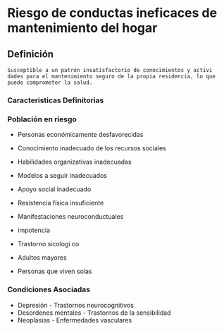 # Riesgo de conductas ineficaces de mantenimiento del hogar
## Definición
	Susceptible a un patrón insatisfactorio de conocimientos y activi dades para el mantenimiento seguro de la propia residencia, lo que puede comprometer la salud.

### Caracteristicas Definitorias


### Población en riesgo
- Personas económicamente 
desfavorecidas   
 
 
 
- Conocimiento inadecuado de los 
recursos sociales   
- Habilidades organizativas inadecuadas   
- Modelos a seguir inadecuados   
- Apoyo social inadecuado   
- Resistencia física insuficiente   
- Manifestaciones neuroconductuales   
- impotencia   
- Trastorno sicologi co 
 
 
- Adultos mayores  
 
- Personas que viven solas

### Condiciones Asociadas
- Depresión  - Trastornos 
neurocognitivos  
- Desordenes mentales  - Trastornos de la 
sensibilidad  
- Neoplasias  - Enfermedades 
vasculares

